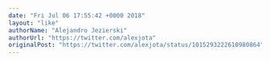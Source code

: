 ```yaml
---
date: "Fri Jul 06 17:55:42 +0000 2018"
layout: "like"
authorName: "Alejandro Jezierski"
authorUrl: "https://twitter.com/alexjota"
originalPost: "https://twitter.com/alexjota/status/1015293222610980864"
---
```


